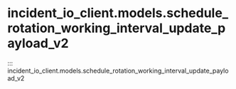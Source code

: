 # incident_io_client.models.schedule_rotation_working_interval_update_payload_v2

::: incident_io_client.models.schedule_rotation_working_interval_update_payload_v2

